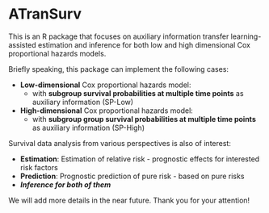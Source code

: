 # ATranSurv
This is an R package that focuses on auxiliary information transfer learning-assisted estimation and inference for both low and high dimensional Cox proportional hazards models.

Briefly speaking, this package can implement the following cases:
- **Low-dimensional** Cox proportional hazards model:
  - with **subgroup survival probabilities at multiple time points** as auxiliary information (SP-Low)
- **High-dimensional** Cox proportional hazards model:
  - with **subgroup group survival probabilities at multiple time points** as auxiliary information (SP-High)

Survival data analysis from various perspectives is also of interest: 
- **Estimation**: Estimation of relative risk - prognostic effects for interested risk factors
- **Prediction**: Prognostic prediction of pure risk - based on pure risks
- ***Inference for both of them***

We will add more details in the near future. Thank you for your attention!
